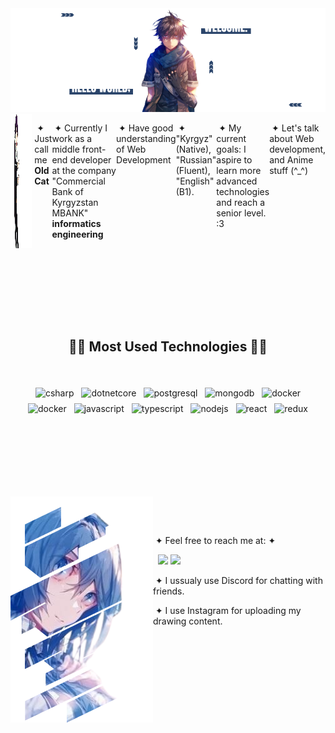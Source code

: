 <img src="./assets/images/herobanner.png">

<br>

<div>
 <div style="display: flex;"  >
   <img width="300" style="overflow: hidden;" height="auto" src="./assets/images/social_anime_g2.gif"/>
  <p align="right">

   &nbsp;
    
   &nbsp;&#10022; Just call me **Old Cat**

   &nbsp;&#10022; Currently I work as a middle front-end developer at the company "Commercial Bank of Kyrgyzstan MBANK" **informatics engineering**

   &nbsp;&#10022; Have good understanding of Web Development

   &nbsp;&#10022; "Kyrgyz" (Native), "Russian" (Fluent), "English" (B1).

   &nbsp;&#10022; My current goals: I aspire to learn more advanced technologies and reach a senior level. :3
   
   &nbsp;&#10022; Let's talk about Web development, and Anime stuff (^_^)
   
  </p>
 </div>
</div>

<br><br><br><br><br><br>
<h2 align="center">🧑‍💻 Most Used Technologies 🧑‍💻</h2>
<br>
<p align="center">
    <img src="https://cdn.jsdelivr.net/gh/devicons/devicon/icons/csharp/csharp-original.svg" alt="csharp" width="54" height="54" style="vertical-align:top; margin:4px;">
    <img src="https://cdn.jsdelivr.net/gh/devicons/devicon/icons/dotnetcore/dotnetcore-original.svg" alt="dotnetcore" width="54" height="54" style="vertical-align:top; margin:4px;">
    <img src="https://cdn.jsdelivr.net/gh/devicons/devicon/icons/postgresql/postgresql-original.svg" alt="postgresql" width="54" height="54" style="vertical-align:top; margin:4px;">
    <img src="https://cdn.jsdelivr.net/gh/devicons/devicon/icons/mongodb/mongodb-original.svg" alt="mongodb" width="54" height="54" style="vertical-align:top; margin:4px;">
    <img src="https://cdn.jsdelivr.net/gh/devicons/devicon/icons/docker/docker-plain.svg" alt="docker" width="54" height="54" style="vertical-align:top; margin:4px;">
    <img src="https://cdn.jsdelivr.net/gh/devicons/devicon/icons/kubernetes/kubernetes-plain.svg" alt="docker" width="54" height="54" style="vertical-align:top; margin:4px;">
    <img src="https://cdn.jsdelivr.net/gh/devicons/devicon/icons/javascript/javascript-original.svg" alt="javascript" width="54" height="54" style="vertical-align:top; margin:4px;">
    <img src="https://cdn.jsdelivr.net/gh/devicons/devicon/icons/typescript/typescript-original.svg" alt="typescript" width="54" height="54" style="vertical-align:top; margin:4px;">
    <img src="https://cdn.jsdelivr.net/gh/devicons/devicon/icons/nodejs/nodejs-original.svg" alt="nodejs" width="54" height="54" style="vertical-align:top; margin:4px;">
    <img src="https://cdn.jsdelivr.net/gh/devicons/devicon/icons/react/react-original.svg" alt="react" width="54" height="54" style="vertical-align:top; margin:4px;">
    <img src="https://cdn.jsdelivr.net/gh/devicons/devicon/icons/redux/redux-original.svg" alt="redux" width="54" height="54" style="vertical-align:top; margin:4px;">
</p>
<h2></h2>
<br><br><br><br><br>

<div>
 <div>
  <img src="./assets/images/mary.png" align="left">
  <p align="right">

   &nbsp;
   
   &nbsp;
    
   &nbsp;&#10022; Feel free to reach me at: &#10022;

   &nbsp; 
   <a href="https://discord.com/users/1122382759990657044" target="_blank"><img src="https://img.shields.io/badge/discord-%237289DA.svg?&style=for-the-badge&logo=discord&logoColor=white" /></a>
   <a href="https://www.instagram.com/oldcat.ash" target="_blank"><img src="https://img.shields.io/badge/Instagram-%23E4405F.svg?style=for-the-badge&logo=Instagram&logoColor=white" /></a>

   &nbsp;&#10022; I ussualy use Discord for chatting with friends.
   
   &nbsp;&#10022; I use Instagram for uploading my drawing content.
   
  </p>
 </div>
</div>
